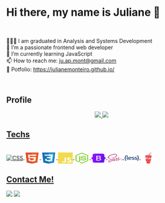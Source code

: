 # Hi there, my name is Juliane 👋
 </br> 
 
👩🏻‍🎓  I am graduated in Analysis and Systems Development  </br> 
🔭 I’m a passionate frontend web developer  </br> 
🌱 I’m currently learning JavaScript   </br> 
📫 How to reach me: ju.ap.mont@gmail.com  </br> 
:notebook_with_decorative_cover: Potfolio: https://julianemonteiro.github.io/  </br>  

 </br> 
 
## Profile
<div align="center">
  <a href="https://github.com/JulianeMonteiro">
  <img height="180em" src="https://github-readme-stats.vercel.app/api?username=JulianeMonteiro&show_icons=true&theme=dracula&include_all_commits=true&count_private=true"/>
  <img height="180em" src="https://github-readme-stats.vercel.app/api/top-langs/?username=JulianeMonteiro&layout=compact&langs_count=7&theme=dracula"/>
</div>
 
 ## Techs  
<div style="display: inline_block"><br>
   <img align="center" alt="CSS" height="30" width="40" src="https://camo.githubusercontent.com/dc9e7e657b4cd5ba7d819d1a9ce61434bd0ddbb94287d7476b186bd783b62279/68747470733a2f2f63646e2e6a7364656c6976722e6e65742f67682f64657669636f6e732f64657669636f6e2f69636f6e732f6769742f6769742d6f726967696e616c2e737667"> 
 <img align="center" alt="HTML" height="30" width="40" src="https://raw.githubusercontent.com/devicons/devicon/master/icons/html5/html5-original.svg">
 <img align="center" alt="CSS" height="30" width="40" src="https://raw.githubusercontent.com/devicons/devicon/master/icons/css3/css3-original.svg">     
 <img align="center" alt="Js" height="30" width="40" src="https://raw.githubusercontent.com/devicons/devicon/master/icons/javascript/javascript-plain.svg">    
 <img align="center" alt="Js" height="30" width="40" src="https://github.com/devicons/devicon/blob/master/icons/nodejs/nodejs-original.svg"> 
 <img align="center" alt="Js" height="30" width="40" src="https://github.com/devicons/devicon/blob/master/icons/bootstrap/bootstrap-original.svg"> 
 <img align="center" alt="Js" height="30" width="40" src="https://github.com/devicons/devicon/blob/master/icons/sass/sass-original.svg">  
 <img align="center" alt="Js" height="30" width="40" src="https://github.com/devicons/devicon/blob/master/icons/less/less-plain-wordmark.svg">
 <img align="center" alt="Js" height="30" width="40" src="https://github.com/devicons/devicon/blob/master/icons/gulp/gulp-plain.svg">
 
 
</div>

  ## Contact Me!  
<div> 
  <a href = "mailto:ju.ap.mont@gmail.com"><img src="https://img.shields.io/badge/-Gmail-%23333?style=for-the-badge&logo=gmail&logoColor=white" target="_blank"></a>
  <a href="https://www.linkedin.com/in/juliane-aparecida-monteiro-dos-santos-8736a3172" target="_blank"><img src="https://img.shields.io/badge/-LinkedIn-%230077B5?style=for-the-badge&logo=linkedin&logoColor=white" target="_blank"></a> 

</div>
